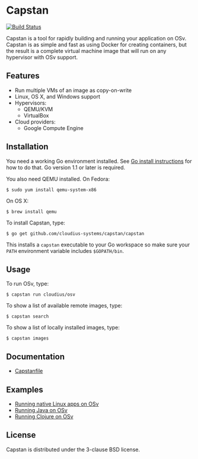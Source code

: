 # Capstan

[![Build Status](https://secure.travis-ci.org/cloudius-systems/capstan.png?branch=master)](http://travis-ci.org/cloudius-systems/capstan)

Capstan is a tool for rapidly building and running your application on OSv.
Capstan is as simple and fast as using Docker for creating containers, but the
result is a complete virtual machine image that will run on any hypervisor with
OSv support.

## Features

* Run multiple VMs of an image as copy-on-write
* Linux, OS X, and Windows support
* Hypervisors:
    * QEMU/KVM
    * VirtualBox
* Cloud providers:
    * Google Compute Engine

## Installation

You need a working Go environment installed. See [Go install
instructions](http://golang.org/doc/install.html) for how to do that. Go
version 1.1 or later is required.

You also need QEMU installed. On Fedora:

```
$ sudo yum install qemu-system-x86
```

On OS X:

```
$ brew install qemu
```

To install Capstan, type:

```
$ go get github.com/cloudius-systems/capstan/capstan
```

This installs a ``capstan`` executable to your Go workspace so make sure your
``PATH`` environment variable includes ``$GOPATH/bin``.

## Usage

To run OSv, type:

```
$ capstan run cloudius/osv
```

To show a list of available remote images, type:

```
$ capstan search
```

To show a list of locally installed images, type:

```
$ capstan images
```

## Documentation

* [Capstanfile](Documentation/Capstanfile.md)

## Examples

* [Running native Linux apps on OSv](https://github.com/cloudius-systems/capstan-example)
* [Running Java on OSv](https://github.com/penberg/capstan-example-java)
* [Running Clojure on OSv](https://github.com/tzach/capstan-example-clojure)

## License

Capstan is distributed under the 3-clause BSD license.
